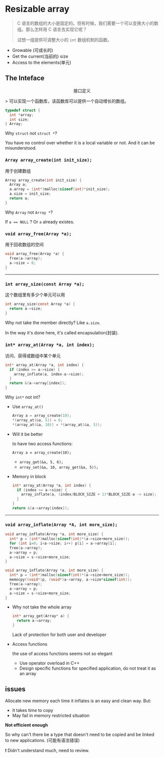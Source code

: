 # Resizable array

> C 语言的数组的大小是固定的。但有时候，我们需要一个可以变换大小的数组。那么怎样用 C 语言去实现它呢？
>
> 试想一组提供可调整大小的 `int` 数组机制的函数。

- Growable  (可成长的)
- Get the current(当前的) size
- Access to the elements(单元)

## The Inteface

<p align="center">接口定义</p>
> 可以实现一个函数库，该函数库可以提供一个自动增长的数组。

```c
typedef struct {
  int *array;
  int size;
} Array;
```

Why `struct` not `struct *`?

You have no control over whether it is a local variable or not. And it can be misunderstood.

### `Array array_create(int init_size);`

用于创建数组

```c
Array array_create(int init_size) {
  Array a;
  a.array = (int*)malloc(sizeof(int)*init_size);
  a.size = init_size;
  return a;
}
```

 Why `Array` not `Array *`?

If `a == NULL` ? Or `a` already existes.

### `void array_free(Array *a);`

用于回收数组的空间

```c
void array_free(Array *a) {
  free(a->array);
  a->size = 0;
}
```

---

### `int array_size(const Array *a);`

这个数组里有多少个单元可以用

```c
int array_size(const Array *a) {
  return a->size;
}
```

Why not take the member directly? Like `a.size`.

In the way it's done here, it's called encapsulation(封装).

### `int* array_at(Array *a, int index);`

访问、获得或数组中某个单元

```c
int* array_at(Array *a, int index) {
  if (index >= a->size) {
    array_inflate(a, index-a->size);
  }
  return &(a->array[index]);
}
```

Why `int*` not int?

- Use `array_at()`

  ```c
  Array a = array_create(10);
  *(array_at(&a, 5)) = 6;
  *(array_at(&a, 10)) = *(array_at(&a, 5));
  ```

- Will it be better

  to have two access functions:

    `Array a = array_create(10);`

  - `array_get(&a, 5, 6);`
  - `array_set(&a, 10, array_get(&a, 5));`

- Memory in block

  ```c
  int* array_at(Array *a, int index) {
    if (index >= a->size) {
      array_inflate(a, (index/BLOCK_SIZE + 1)*BLOCK_SIZE-a -> size);
    }
  }
  return &(a->array[index]);
  ```

---

### `void array_inflate(Array *A, int more_size);`

```c
void array_inflate(Array *a, int more_size) {
  int* p = (int*)malloc(sizeof(int)*(a->size+more_size));
  for (int i=0; i<a->size; i++) p[i] = a->array[i];
  free(a->array);
  a->array = p;
  a->size = s->size+more_size;
}
```



```c
void array_inflate(Array *a, int more_size) {
  int* p = (int*)malloc(sizeof(int)*(a->size+more_size));
  memocpy((void*)p, (void*)a->array, a->size*sizeof(int));
  free(a->array);
  a->array = p;
  a->size = s->size+more_size;
}
```

- Why not take the whole array

  ```c
  int* array_get(Array* a) {
    return a->array;
  }
  ```

  Lack of protection for both user and developer

- Access functions

  the use of access functions seems not so elegant

  - Use operator overload in C++
  - Design specific functions for specified application, do not treat it as an array



## issues

Allocate new memory each time it inflates is an easy and clean way. But:

- It takes time to copy
- May fail in memory restricted situation

**Not efficient enough**

So why can't there be a type that doesn't need to be copied and be linked to new applications. (可能有语法错误)



:exclamation: Didn't understand much, need to review.
